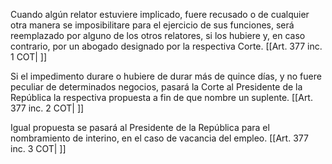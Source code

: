Cuando algún relator estuviere implicado, fuere recusado o de cualquier otra manera se imposibilitare para el ejercicio de sus funciones, será reemplazado por alguno de los otros relatores, si los hubiere y, en caso contrario, por un abogado designado por la respectiva Corte. [[Art. 377 inc. 1 COT| ]]

Si el impedimento durare o hubiere de durar más de quince días, y no fuere peculiar de determinados negocios, pasará la Corte al Presidente de la República la respectiva propuesta a fin de que nombre un suplente. [[Art. 377 inc. 2 COT| ]]

Igual propuesta se pasará al Presidente de la República para el nombramiento de interino, en el caso de vacancia del empleo. [[Art. 377 inc. 3 COT| ]]
